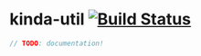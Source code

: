 # kinda-util [![Build Status](https://travis-ci.org/kinda/kinda-util.svg?branch=master)](https://travis-ci.org/kinda/kinda-util)

```js
// TODO: documentation!
```
